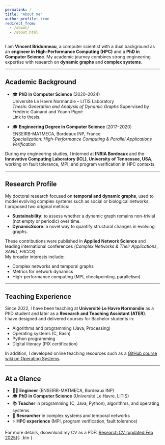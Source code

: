 ```yaml
---
permalink: /
title: "About me"
author_profile: true
redirect_from: 
  - /about/
  - /about.html
---
```


I am **Vincent Bridonneau**, a computer scientist with a dual background as an **engineer in High-Performance Computing (HPC)** and a **PhD in Computer Science**. My academic journey combines strong engineering expertise with research on **dynamic graphs** and **complex systems**.

---

## Academic Background

- 🎓 **PhD in Computer Science** (2020–2024)  
  Université Le Havre Normandie – LITIS Laboratory  
  *Thesis: Generation and Analysis of Dynamic Graphs*
  Supervised by Frédéric Guinand and Yoann Pigné  
  Link to [thesis](https://theses.hal.science/tel-04888896).

- 🎓 **Engineering Degree in Computer Science** (2017–2020)  
  ENSEIRB-MATMECA, Bordeaux INP, France  
  *Specialization: High-Performance Computing & Parallel Applications Verification*  

During my engineering studies, I interned at **INRIA Bordeaux** and the **Innovative Computing Laboratory (ICL), University of Tennessee, USA**, working on fault tolerance, MPI, and program verification in HPC contexts.  

---

## Research Profile

My doctoral research focused on **temporal and dynamic graphs**, used to model evolving complex systems such as social or biological networks.  
I proposed two original metrics:  

- **Sustainability**: to assess whether a dynamic graph remains non-trivial (not empty or periodic) over time.  
- **DynamicScore**: a novel way to quantify structural changes in evolving graphs.  

These contributions were published in **Applied Network Science** and leading international conferences (*Complex Networks & Their Applications*, *SAND*, *FRCCS*).  
My broader interests include:  

- Complex networks and temporal graphs  
- Metrics for network dynamics  
- High-performance computing (MPI, checkpointing, parallelism)  

---

## Teaching Experience

Since 2022, I have been teaching at **Université Le Havre Normandie** as a PhD student and later as a **Research and Teaching Assistant (ATER)**.  
I have designed and delivered courses for Bachelor students in:  

- Algorithms and programming (Java, Processing)  
- Operating systems (C, Bash)  
- Python programming  
- Digital literacy (PIX certification)  

In addition, I developed online teaching resources such as a [GitHub course wiki on Operating Systems](https://github.com/vbridonneau/CoursSysteme/wiki).  

---

## At a Glance
- 🧑‍💻 **Engineer** (ENSEIRB-MATMECA, Bordeaux INP)  
- 🎓 **PhD in Computer Science** (Université Le Havre, LITIS)  
- 📚 **Teacher** in programming (C, Java, Python), algorithms, and operating systems  
- 🔬 **Researcher** in complex systems and temporal networks  
- ⚡ **HPC experience** (MPI, program verification, fault tolerance)

For more details, dsownload my CV as a PDF: [Research CV (updated Feb 2025)](/files/CV_Recherche.pdf){: .btn }
